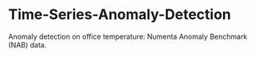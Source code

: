 # Time-Series-Anomaly-Detection
Anomaly detection on office temperature: Numenta Anomaly Benchmark (NAB) data.
